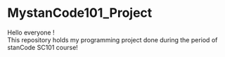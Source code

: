 # MystanCode101_Project
Hello everyone !\
This repository holds my programming project done during the period of stanCode SC101 course!
